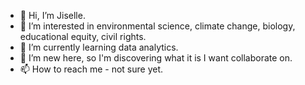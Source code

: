 - 👋 Hi, I’m Jiselle.
- 👀 I’m interested in environmental science, climate change, biology, educational equity, civil rights.
- 🌱 I’m currently learning data analytics.
- 💞️ I’m new here, so I'm discovering what it is I want collaborate on. 
- 📫 How to reach me  - not sure yet.

<!---
jisellejones/jisellejones is a ✨ special ✨ repository because its `README.md` (this file) appears on your GitHub profile.
You can click the Preview link to take a look at your changes.
--->
